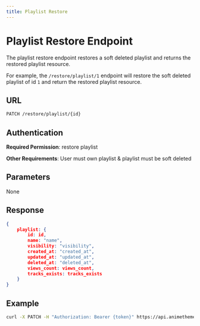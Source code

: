 ```yaml
---
title: Playlist Restore
---
```


# Playlist Restore Endpoint

The playlist restore endpoint restores a soft deleted playlist and returns the restored playlist resource.

For example, the `/restore/playlist/1` endpoint will restore the soft deleted playlist of id `1` and return the restored playlist resource.

## URL

```sh
PATCH /restore/playlist/{id}
```

## Authentication

**Required Permission**: restore playlist

**Other Requirements**: User must own playlist & playlist must be soft deleted

## Parameters

None

## Response

```json
{
    playlist: {
        id: id,
        name: "name",
        visibility: "visibility",
        created_at: "created_at",
        updated_at: "updated_at",
        deleted_at: "deleted_at",
        views_count: views_count,
        tracks_exists: tracks_exists
    }
}
```

## Example

```bash
curl -X PATCH -H "Authorization: Bearer {token}" https://api.animethemes.moe/restore/playlist/1
```
